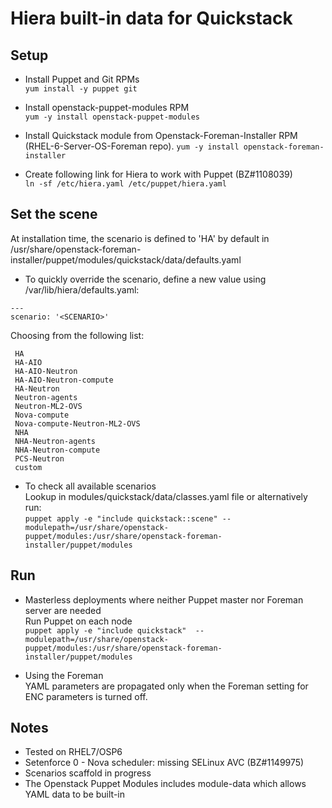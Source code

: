 # Hiera built-in data for Quickstack

## Setup  
* Install Puppet and Git RPMs  
`yum install -y puppet git`

* Install openstack-puppet-modules RPM  
`yum -y install openstack-puppet-modules`

* Install Quickstack module from Openstack-Foreman-Installer RPM (RHEL-6-Server-OS-Foreman repo).
`yum -y install openstack-foreman-installer`

* Create following link for Hiera to work with Puppet (BZ#1108039)  
`ln -sf /etc/hiera.yaml /etc/puppet/hiera.yaml`

## Set the scene  
At installation time, the scenario is defined to 'HA' by default in /usr/share/openstack-foreman-installer/puppet/modules/quickstack/data/defaults.yaml

* To quickly override the scenario, define a new value using /var/lib/hiera/defaults.yaml:  
```
---
scenario: '<SCENARIO>'
```
Choosing <SCENARIO> from the following list:  
```
 HA
 HA-AIO
 HA-AIO-Neutron
 HA-AIO-Neutron-compute
 HA-Neutron
 Neutron-agents
 Neutron-ML2-OVS
 Nova-compute
 Nova-compute-Neutron-ML2-OVS
 NHA
 NHA-Neutron-agents
 NHA-Neutron-compute
 PCS-Neutron
 custom
```

* To check all available scenarios   
Lookup in modules/quickstack/data/classes.yaml file
or alternatively run:  
`puppet apply -e "include quickstack::scene" --modulepath=/usr/share/openstack-puppet/modules:/usr/share/openstack-foreman-installer/puppet/modules`

## Run  
* Masterless deployments where neither Puppet master nor Foreman server are needed  
Run Puppet on each node  
`puppet apply -e "include quickstack"  --modulepath=/usr/share/openstack-puppet/modules:/usr/share/openstack-foreman-installer/puppet/modules`

* Using the Foreman   
YAML parameters are propagated only when the Foreman setting for ENC parameters is turned off.

## Notes  
* Tested on RHEL7/OSP6
* Setenforce 0 - Nova scheduler: missing SELinux AVC (BZ#1149975)
* Scenarios scaffold in progress
* The Openstack Puppet Modules includes module-data which allows YAML data to be built-in
